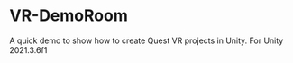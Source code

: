 # VR-DemoRoom
 A quick demo to show how to create Quest VR projects in Unity.  For Unity 2021.3.6f1
